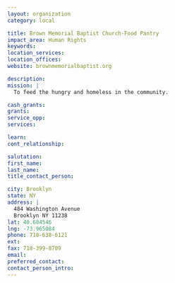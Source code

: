 ```yaml
---
layout: organization
category: local

title: Brown Memorial Baptist Church-Food Pantry
impact_area: Human Rights
keywords: 
location_services: 
location_offices: 
website: brownmemorialbaptist.org

description: 
mission: |
  To feed the hungry and homeless in the community.

cash_grants: 
grants: 
service_opp: 
services: 

learn: 
cont_relationship: 

salutation: 
first_name: 
last_name: 
title_contact_person: 

city: Brooklyn
state: NY
address: |
  484 Washington Avenue     
  Brooklyn NY 11238
lat: 40.684546
lng: -73.965084
phone: 718-638-6121
ext: 
fax: 718-399-8709
email: 
preferred_contact: 
contact_person_intro: 
---
```

